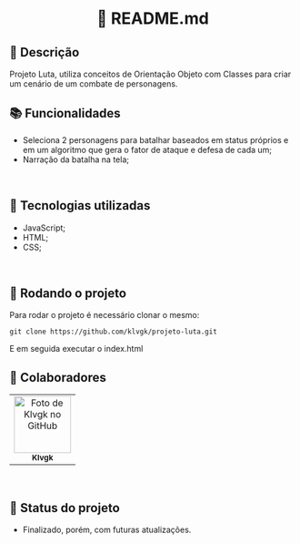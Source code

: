 <h1 align="center">🧬 README.md</h1>

## :memo: Descrição
Projeto Luta, utiliza conceitos de Orientação Objeto com Classes para criar um cenário de um combate de personagens.
<br>

## :books: Funcionalidades
* Seleciona 2 personagens para batalhar baseados em status próprios e em um algoritmo que gera o fator de ataque e defesa de cada um;
* Narração da batalha na tela;
<br>

## :wrench: Tecnologias utilizadas
* JavaScript;
* HTML;
* CSS;
<br>

## :rocket: Rodando o projeto
Para rodar o projeto é necessário clonar o mesmo:
```
git clone https://github.com/klvgk/projeto-luta.git
```
E em seguida executar o index.html
<br>

## :handshake: Colaboradores
<table>
  <tr>
    <td align="center">
      <a href="http://github.com/klvgk">
        <img src="https://avatars.githubusercontent.com/u/25831261?s=400&u=de43f75cc712971a37f8728114353248834cf9dd&v=4" width="100px;" alt="Foto de Klvgk no GitHub"/><br>
        <sub>
          <b>Klvgk</b>
        </sub>
      </a>
    </td>
  </tr>
</table>
<br>

## :dart: Status do projeto
* Finalizado, porém, com futuras atualizações. 